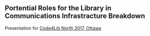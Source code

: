 ## Portential Roles for the Library in Communications Infrastracture Breakdown

Presentation for [Code4Lib North 2017, Ottawa](https://wiki.code4lib.org/North#Code4Lib_North:_the_Eighth._University_of_Ottawa_May_11-12.2C_2017)

